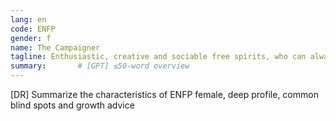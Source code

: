 ```yaml
---
lang: en
code: ENFP
gender: f
name: The Campaigner
tagline: Enthusiastic, creative and sociable free spirits, who can always find a reason to smile.
summary:       # [GPT] ≤50-word overview
---
```


[DR] Summarize the characteristics of ENFP female, deep profile, common blind spots and growth advice

